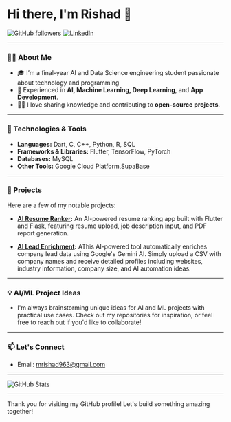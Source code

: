 # Hi there, I'm Rishad 👋

[![GitHub followers](https://img.shields.io/github/followers/MrishadK?style=social)](https://github.com/MrishadK)
[![LinkedIn](https://img.shields.io/badge/-LinkedIn-blue?style=flat&logo=Linkedin&logoColor=white)](https://www.linkedin.com/in/muhammed-rishad-k-a5341731b?utm_source=share&utm_campaign=share_via&utm_content=profile&utm_medium=android_app )

---

### 👨‍💻 About Me
- 🎓 I’m a final-year AI and Data Science engineering student passionate about technology and programming
- 🚀 Experienced in **AI, Machine Learning, Deep Learning**, and **App Development**.
- 🧑‍🏫 I love sharing knowledge and contributing to **open-source projects**.

---

### 🔧 Technologies & Tools
- **Languages:** Dart, C, C++, Python, R, SQL
- **Frameworks & Libraries:** Flutter, TensorFlow, PyTorch
- **Databases:** MySQL
- **Other Tools:** Google Cloud Platform,SupaBase

---

### 🌟 Projects
Here are a few of my notable projects:

- **[AI Resume Ranker](https://github.com/MrishadK/ai-resume-ranker):** An AI-powered resume ranking app built with Flutter and Flask, featuring resume upload, job description input, and PDF report generation.

- **[AI Lead Enrichment](https://github.com/MrishadK/AI-LEAD-ENRICHMENT):**  AThis AI-powered tool automatically enriches company lead data using Google's Gemini AI. Simply upload a CSV with company names and receive detailed profiles including websites, industry information, company size, and AI automation ideas.
    
---

### 💡 AI/ML Project Ideas
- I'm always brainstorming unique ideas for AI and ML projects with practical use cases. Check out my repositories for inspiration, or feel free to reach out if you'd like to collaborate!

---

### 📫 Let's Connect
- Email: mrishad963@gmail.com

---

![GitHub Stats](https://github-readme-stats.vercel.app/api?username=MrishadK&show_icons=true&theme=radical)

---

Thank you for visiting my GitHub profile! Let's build something amazing together!

